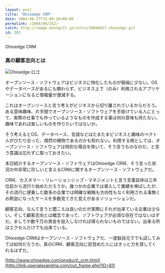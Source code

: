 ```yaml
---
layout: post
title: "Ohioedge CRM"
date: 2004-08-27T15:00:28+09:00
permalink: /2004/08/252/
catch: http://image.moongift.jp/intro/20040827-ohioedge.gif
id: 303
---
```

Ohioedge CRM  
<!--more-->

### 真の顧客志向とは
  

![Ohioedge ロゴ](http://image.moongift.jp/intro/20040827-ohioedge.gif "Ohioedge ロゴ")

  

オープンソース・ソフトウェアはビジネスに特化したものが極端に少ない。OSやデータベースがあるにも関わらず、ビジネス上で（のみ）利用されるアプリケーションになると情報量が激減する。

  

これはオープンソースと言う考えがビジネスから切り離されているからだろう。ある意味趣味、片手間でオープンソース・ソフトウェアを手掛けている人にとって、実際の仕事でも作っているようなものを作成する事は何の意味も持たない。趣味であれば楽しいものを作りたいではないか。

  

そう考えるとOS、データベース、言語などはたまたまビジネスと趣味のベクトルがぴたり合った、偶然の賜物であるのかも知れない。利用する側としては、オープンソース・ソフトウェアは特別な場合を除いて、そう言うものなのだ、と言う意識は忘れずに取っておきたい。

  

本日紹介するオープンソース・ソフトウェアはOhioedge CRM、そう言った状況の中非常に珍しいと言えるCRMに関するオープンソース・ソフトウェアだ。

  

CRM、カスタマー・リレーションシップ・マネジメントと言う言葉自体は三年位前から流行り始めただろうか。幾つかの企業では導入して業績を伸ばしたが、その流行に便乗した数多の企業では明確な戦略も方向性もなく利用される事無くお釈迦になったケースを多数見てきた覚えがあるソリューションだ。

  

顧客志向、なんて言うと聞こえは良いのだが実際にそれが出来ている企業は少ない。そして顧客志向とは概念であって、ソフトウェアが必須な存在ではないはずだ。ましてや数千万の資金を投入しなければ得られないものではない。出来る所はエクセルだけでも出来ている。

  

Ohioedge CRMはオープンソース・ソフトウェアだ、一度駄目元ででも試してみては如何だろうか。真のCRM、顧客志向に目覚めた人にはきっと力を貸してくれるはずだ。

  

[http://www.ohioedge.com/product\_crm.html](http://link.openalexandria.com/out_frame.php?ID=81)

